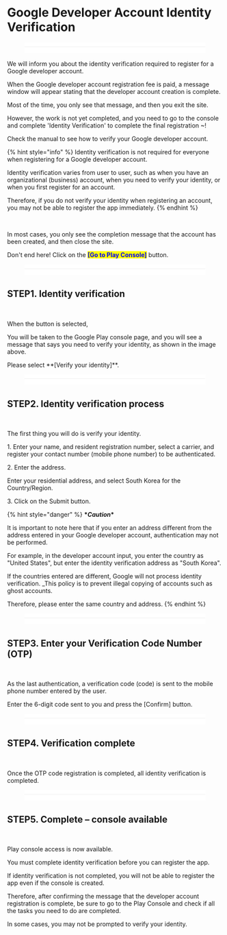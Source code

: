 # Google Developer Account Identity Verification

<figure><img src="../../.gitbook/assets/구분선 (1).PNG" alt=""><figcaption></figcaption></figure>

We will inform you about the identity verification required to register for a Google developer account.

When the Google developer account registration fee is paid, a message window will appear stating that the developer account creation is complete.

Most of the time, you only see that message, and then you exit the site.

However, the work is not yet completed, and you need to go to the console and complete 'Identity Verification' to complete the final registration \~!

Check the manual to see how to verify your Google developer account.

{% hint style="info" %}
Identity verification is not required for everyone when registering for a Google developer account.

Identity verification varies from user to user, such as when you have an organizational (business) account, when you need to verify your identity, or when you first register for an account.

Therefore, if you do not verify your identity when registering an account, you may not be able to register the app immediately.
{% endhint %}

<div align="left">

<figure><img src="https://wp.swing2app.co.kr/wp-content/uploads/2023/02/%EA%B5%AC%EA%B8%80%EB%B3%B8%EC%9D%B8%EC%9D%B8%EC%A6%9D0.png" alt=""><figcaption></figcaption></figure>

</div>

In most cases, you only see the completion message that the account has been created, and then close the site.

Don't end here! Click on the <mark style="color:blue;">**\[Go to Play Console]**</mark> button.

<figure><img src="../../.gitbook/assets/구분선 (1).PNG" alt=""><figcaption></figcaption></figure>

## **STEP1.** Identity verification

<figure><img src="https://wp.swing2app.co.kr/wp-content/uploads/2023/02/%EA%B5%AC%EA%B8%80%EB%B3%B8%EC%9D%B8%EC%9D%B8%EC%A6%9D2.png" alt=""><figcaption></figcaption></figure>

When the button is selected,

You will be taken to the Google Play console page, and you will see a message that says you need to verify your identity, as shown in the image above.

Please select \*\*\[Verify your identity]\*\*.

<figure><img src="../../.gitbook/assets/구분선 (1).PNG" alt=""><figcaption></figcaption></figure>

## **STEP2.** Identity verification process

<div align="left">

<figure><img src="https://wp.swing2app.co.kr/wp-content/uploads/2023/02/%EA%B5%AC%EA%B8%80%EB%B3%B8%EC%9D%B8%EC%9D%B8%EC%A6%9D3.png" alt=""><figcaption></figcaption></figure>

</div>

The first thing you will do is verify your identity.

1\. Enter your name, and resident registration number, select a carrier, and register your contact number (mobile phone number) to be authenticated.

2\. Enter the address.

Enter your residential address, and select South Korea for the Country/Region.

3\. Click on the Submit button.

{% hint style="danger" %}
**\***_**Caution**_**\***

It is important to note here that if you enter an address different from the address entered in your Google developer account, authentication may not be performed.

For example, in the developer account input, you enter the country as "United States", but enter the identity verification address as "South Korea".

If the countries entered are different, Google will not process identity verification. \_This policy is to prevent illegal copying of accounts such as ghost accounts.

Therefore, please enter the same country and address.
{% endhint %}

<figure><img src="../../.gitbook/assets/구분선 (1).PNG" alt=""><figcaption></figcaption></figure>

## **STEP3.** Enter your Verification Code Number (OTP)

<div align="left">

<figure><img src="https://wp.swing2app.co.kr/wp-content/uploads/2023/02/%EA%B5%AC%EA%B8%80%EB%B3%B8%EC%9D%B8%EC%9D%B8%EC%A6%9D4.png" alt=""><figcaption></figcaption></figure>

</div>

As the last authentication, a verification code (code) is sent to the mobile phone number entered by the user.

Enter the 6-digit code sent to you and press the \[Confirm] button.

<figure><img src="../../.gitbook/assets/구분선 (1).PNG" alt=""><figcaption></figcaption></figure>

## **STEP4.** Verification complete

<div align="left">

<figure><img src="https://wp.swing2app.co.kr/wp-content/uploads/2023/02/%EA%B5%AC%EA%B8%80%EB%B3%B8%EC%9D%B8%EC%9D%B8%EC%A6%9D5.png" alt=""><figcaption></figcaption></figure>

</div>

Once the OTP code registration is completed, all identity verification is completed.

<figure><img src="../../.gitbook/assets/구분선 (1).PNG" alt=""><figcaption></figcaption></figure>

## **STEP5.** Complete – console available

<div align="left">

<figure><img src="https://wp.swing2app.co.kr/wp-content/uploads/2023/02/%EA%B5%AC%EA%B8%80%EB%B3%B8%EC%9D%B8%EC%9D%B8%EC%A6%9D6.png" alt=""><figcaption></figcaption></figure>

</div>

Play console access is now available.

You must complete identity verification before you can register the app.

If identity verification is not completed, you will not be able to register the app even if the console is created.

Therefore, after confirming the message that the developer account registration is complete, be sure to go to the Play Console and check if all the tasks you need to do are completed.

In some cases, you may not be prompted to verify your identity.
